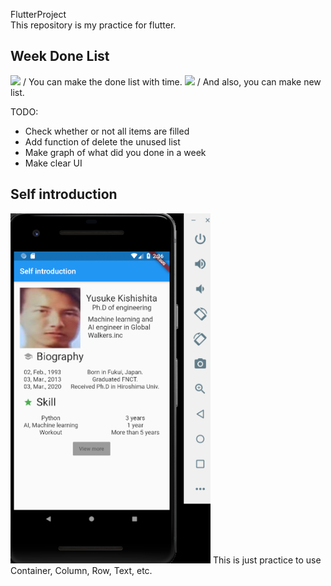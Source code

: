 FlutterProject\
This repository is my practice for flutter.
## Week Done List
<img src="https://github.com/bigface0202/FlutterProject/blob/master/images/weekdonelist1" width="320"> /
You can make the done list with time.
<img src="https://github.com/bigface0202/FlutterProject/blob/master/images/weekdonelist1" width="320"> /
And also, you can make new list.

TODO:
- Check whether or not all items are filled
- Add function of delete the unused list
- Make graph of what did you done in a week
- Make clear UI

## Self introduction
<img src="https://github.com/bigface0202/FlutterProject/blob/master/images/overview_selfintroduction.png" width="320">
This is just practice to use Container, Column, Row, Text, etc.
